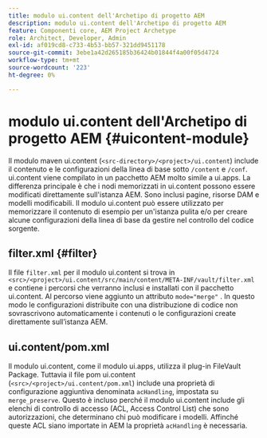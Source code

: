 ```yaml
---
title: modulo ui.content dell'Archetipo di progetto AEM
description: modulo ui.content dell'Archetipo di progetto AEM
feature: Componenti core, AEM Project Archetype
role: Architect, Developer, Admin
exl-id: af019cd8-c733-4b53-bb57-321dd9451178
source-git-commit: 3ebe1a42d265185b36424b01844f4a00f05d4724
workflow-type: tm+mt
source-wordcount: '223'
ht-degree: 0%

---
```


# modulo ui.content dell&#39;Archetipo di progetto AEM {#uicontent-module}

Il modulo maven ui.content (`<src-directory>/<project>/ui.content`) include il contenuto e le configurazioni della linea di base sotto `/content` e `/conf`. ui.content viene compilato in un pacchetto AEM molto simile a ui.apps. La differenza principale è che i nodi memorizzati in ui.content possono essere modificati direttamente sull&#39;istanza AEM. Sono inclusi pagine, risorse DAM e modelli modificabili. Il modulo ui.content può essere utilizzato per memorizzare il contenuto di esempio per un&#39;istanza pulita e/o per creare alcune configurazioni della linea di base da gestire nel controllo del codice sorgente.

## filter.xml {#filter}

Il file `filter.xml` per il modulo ui.content si trova in `<src>/<project>/ui.content/src/main/content/META-INF/vault/filter.xml` e contiene i percorsi che verranno inclusi e installati con il pacchetto ui.content. Al percorso viene aggiunto un attributo `mode="merge"` . In questo modo le configurazioni distribuite con una distribuzione di codice non sovrascrivono automaticamente i contenuti o le configurazioni create direttamente sull’istanza AEM.

## ui.content/pom.xml

Il modulo ui.content, come il modulo ui.apps, utilizza il plug-in FileVault Package. Tuttavia il file pom ui.content (`<src>/<project>/ui.content/pom.xml`) include una proprietà di configurazione aggiuntiva denominata `acHandling`, impostata su `merge_preserve`. Questo è incluso perché il modulo ui.content include gli elenchi di controllo di accesso (ACL, Access Control List) che sono autorizzazioni, che determinano chi può modificare i modelli. Affinché queste ACL siano importate in AEM la proprietà `acHandling` è necessaria.
